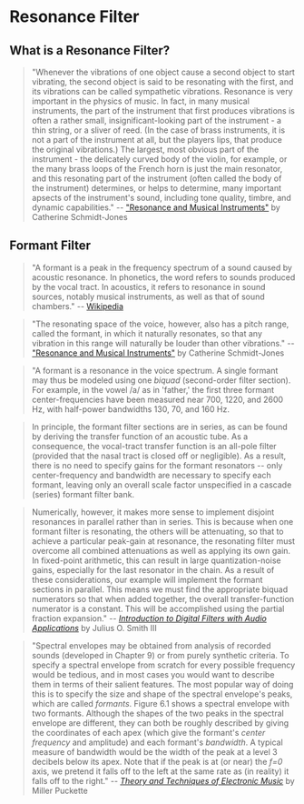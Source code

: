 # Resonance Filter #

## What is a Resonance Filter? ##

> "Whenever the vibrations of one object cause a second object to start vibrating, the second object is said to be resonating with the first, and its vibrations can be called sympathetic vibrations. Resonance is very important in the physics of music. In fact, in many musical instruments, the part of the instrument that first produces vibrations is often a rather small, insignificant-looking part of the instrument - a thin string, or a sliver of reed. (In the case of brass instruments, it is not a part of the instrument at all, but the players lips, that produce the original vibrations.) The largest, most obvious part of the instrument - the delicately curved body of the violin, for example, or the many brass loops of the French horn is just the main resonator, and this resonating part of the instrument (often called the body of the instrument) determines, or helps to determine, many important apsects of the instrument's sound, including tone quality, timbre, and dynamic capabilities." -- ["Resonance and Musical Instruments"](http://cnx.org/content/m13537/latest/) by Catherine Schmidt-Jones

## Formant Filter ##

> "A formant is a peak in the frequency spectrum of a sound caused by acoustic resonance. In phonetics, the word refers to sounds produced by the vocal tract. In acoustics, it refers to resonance in sound sources, notably musical instruments, as well as that of sound chambers." -- [Wikipedia](http://en.wikipedia.org/wiki/Formant)

> "The resonating space of the voice, however, also has a pitch range, called the formant, in which it naturally resonates, so that any vibration in this range will naturally be louder than other vibrations." -- ["Resonance and Musical Instruments"](http://cnx.org/content/m13537/latest/) by Catherine Schmidt-Jones

> "A formant is a resonance in the voice spectrum. A single formant may thus be modeled using one _biquad_ (second-order filter section). For example, in the vowel /a/ as in 'father,' the first three formant center-frequencies have been measured near 700, 1220, and 2600 Hz, with half-power bandwidths 130, 70, and 160 Hz.

> In principle, the formant filter sections are in series, as can be found by deriving the transfer function of an acoustic tube. As a consequence, the vocal-tract transfer function is an all-pole filter (provided that the nasal tract is closed off or negligible). As a result, there is no need to specify gains for the formant resonators -- only center-frequency and bandwidth are necessary to specify each formant, leaving only an overall scale factor unspecified in a cascade (series) formant filter bank.

> Numerically, however, it makes more sense to implement disjoint resonances in parallel rather than in series. This is because when one formant filter is resonating, the others will be attenuating, so that to achieve a particular peak-gain at resonance, the resonating filter must overcome all combined attenuations as well as applying its own gain. In fixed-point arithmetic, this can result in large quantization-noise gains, especially for the last resonator in the chain. As a result of these considerations, our example will implement the formant sections in parallel. This means we must find the appropriate biquad numerators so that when added together, the overall transfer-function numerator is a constant. This will be accomplished using the partial fraction expansion." -- _[Introduction to Digital Filters with Audio Applications](http://ccrma-www.stanford.edu/~jos/filters/Formant_Filtering_Example.html)_ by Julius O. Smith III

> "Spectral envelopes may be obtained from analysis of recorded sounds (developed in Chapter 9) or from purely synthetic criteria. To specify a spectral envelope from scratch for every possible frequency would be tedious, and in most cases you would want to describe them in terms of their salient features. The most popular way of doing this is to specify the size and shape of the spectral envelope's peaks, which are called _formants_. Figure 6.1 shows a spectral envelope with two formants. Although the shapes of the two peaks in the spectral envelope are different, they can both be roughly described by giving the coordinates of each apex (which give the formant's _center frequency_ and amplitude) and each formant's _bandwidth_. A typical measure of bandwidth would be the width of the peak at a level 3 decibels below its apex. Note that if the peak is at (or near) the _f=0_ axis, we pretend it falls off to the left at the same rate as (in reality) it falls off to the right." -- _[Theory and Techniques of Electronic Music](http://crca.ucsd.edu/~msp/techniques/latest/book-html/node89.html)_ by Miller Puckette